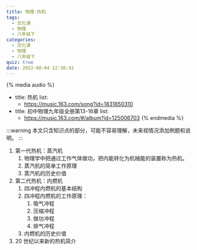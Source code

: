 ```yaml
---
title: 物理-热机
tags:
  - 文化课
  - 物理
  - 八年级下
categories:
  - 文化课
  - 物理
  - 八年级下
quiz: true
date: 2022-08-04 12:38:43
---
```



{% media audio %}
- title: 热机
  list:
    - https://music.163.com/song?id=1831850310
- title: 初中物理九年级全册第13-16章
  list:
    - https://music.163.com/#/album?id=125006703
{% endmedia %}


:::warning
本文只含知识点的部分，可能不容易理解，未来视情况添加例题和说明。
:::

1. 第一代热机：蒸汽机 
    1. 物理学中把通过工作气体做功，把内能转化为机械能的装置称为热机。 
    1. 蒸汽机的简单工作原理 
    1. 蒸汽机的历史价值 
2. 第二代热机：内燃机 
    1. 四冲程内燃机的基本结构 
    1. 四冲程内燃机的工作原理： 
        1. 吸气冲程 
        1. 压缩冲程 
        1. 做功冲程 
        1. 排气冲程 
    3. 内燃机的历史价值 
3. 20 世纪以来新的热机简介